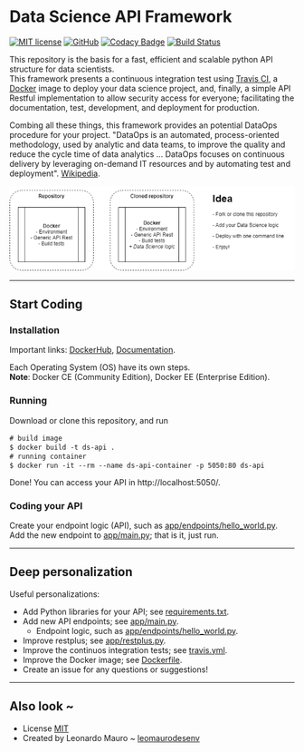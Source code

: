 # Data Science API Framework
[![MIT license](https://img.shields.io/badge/License-MIT-blue.svg)](LICENSE)
[![GitHub](https://img.shields.io/badge/Code-GitHub-yellow.svg)](https://github.com/leomaurodesenv/data-science-api-framework)
[![Codacy Badge](https://app.codacy.com/project/badge/Grade/ca9bfbcc15dc48eba5b5cd22dc8f1329)](https://www.codacy.com/manual/leomaurodesenv/data-science-api-framework?utm_source=github.com&amp;utm_medium=referral&amp;utm_content=leomaurodesenv/data-science-api-framework&amp;utm_campaign=Badge_Grade)
[![Build Status](https://travis-ci.com/leomaurodesenv/data-science-api-framework.svg?branch=master)](https://travis-ci.com/leomaurodesenv/data-science-api-framework)
   
This repository is the basis for a fast, efficient and scalable python API structure for data scientists.   
This framework presents a continuous integration test using [Travis CI](https://travis-ci.com/), a [Docker](https://www.docker.com/) image to deploy your data science project, and, finally, a simple API Restful implementation to allow security access for everyone; facilitating the documentation, test, development, and deployment for production.  

Combing all these things, this framework provides an potential DataOps procedure for your project. "DataOps is an automated, process-oriented methodology, used by analytic and data teams, to improve the quality and reduce the cycle time of data analytics ... DataOps focuses on continuous delivery by leveraging on-demand IT resources and by automating test and deployment". [Wikipedia](https://en.wikipedia.org/wiki/DataOps).   

![Idea](img/main-idea.png)

---
## Start Coding
### Installation

Important links: [DockerHub](http://hub.docker.com/), [Documentation](https://docs.docker.com/).   

Each Operating System (OS) have its own steps.   
**Note**: Docker CE (Community Edition), Docker EE (Enterprise Edition).   

### Running

Download or clone this repository, and run   

```shell
# build image
$ docker build -t ds-api .
# running container
$ docker run -it --rm --name ds-api-container -p 5050:80 ds-api
```

Done! You can access your API in http://localhost:5050/.   

### Coding your API

Create your endpoint logic (API), such as [app/endpoints/hello_world.py](app/endpoints/hello_world.py).   
Add the new endpoint to [app/main.py](app/main.py); that is it, just run.   

---
## Deep personalization

Useful personalizations:   
-   Add Python libraries for your API; see [requirements.txt](requirements.txt).
-   Add new API endpoints; see [app/main.py](app/main.py).
    -   Endpoint logic, such as [app/endpoints/hello_world.py](app/endpoints/hello_world.py).
-   Improve restplus; see [app/restplus.py](app/restplus.py).
-   Improve the continuos integration tests; see [travis.yml](travis.yml).
-   Improve the Docker image; see [Dockerfile](Dockerfile).
-   Create an issue for any questions or suggestions!

---
## Also look ~

-   License [MIT](LICENSE)
-   Created by Leonardo Mauro ~ [leomaurodesenv](https://github.com/leomaurodesenv/)
